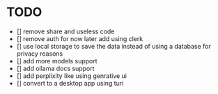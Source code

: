 # TODO

- [] remove share and useless code
- [] remove auth for now later add using clerk
- [] use local storage to save the data instead of using a database for privacy reasons
- [] add more models support
- [] add ollama docs support
- [] add perplixity like using genrative ui
- [] convert to a desktop app using turi
